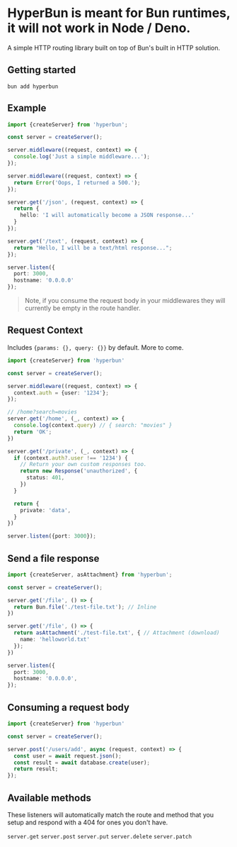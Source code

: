 # HyperBun is meant for Bun runtimes, it will not work in Node / Deno.

A simple HTTP routing library built on top of Bun's built in HTTP solution.

## Getting started

    bun add hyperbun

## Example

```ts
import {createServer} from 'hyperbun';

const server = createServer();

server.middleware((request, context) => {
  console.log('Just a simple middleware...');
});

server.middleware((request, context) => {
  return Error('Oops, I returned a 500.');
});

server.get('/json', (request, context) => {
  return {
    hello: 'I will automatically become a JSON response...'
  }
});

server.get('/text', (request, context) => {
  return "Hello, I will be a text/html response...";
});

server.listen({
  port: 3000,
  hostname: '0.0.0.0'
});
```

> Note, if you consume the request body in your middlewares they will currently be empty in the route handler.

## Request Context

Includes `{params: {}, query: {}}` by default. More to come.

```ts
import {createServer} from 'hyperbun'

const server = createServer();

server.middleware((request, context) => {
  context.auth = {user: '1234'};
});

// /home?search=movies
server.get('/home', (_, context) => {
  console.log(context.query) // { search: "movies" }
  return 'OK';
})

server.get('/private', (_, context) => {
  if (context.auth?.user !== '1234') {
    // Return your own custom responses too.
    return new Response('unauthorized', {
      status: 401,
    })
  }

  return {
    private: 'data',
  }
})

server.listen({port: 3000});

```

## Send a file response

```ts
import {createServer, asAttachment} from 'hyperbun';

const server = createServer();

server.get('/file', () => {
  return Bun.file('./test-file.txt'); // Inline
})

server.get('/file', () => {
  return asAttachment('./test-file.txt', { // Attachment (download)
    name: 'helloworld.txt'
  });
})

server.listen({
  port: 3000,
  hostname: '0.0.0.0',
});

```

## Consuming a request body

```ts
import {createServer} from 'hyperbun'

const server = createServer();

server.post('/users/add', async (request, context) => {
  const user = await request.json();
  const result = await database.create(user);
  return result;
});
```

## Available methods

These listeners will automatically match the route and method that you setup and respond with a 404 for ones you don't have.

`server.get`
`server.post`
`server.put`
`server.delete`
`server.patch`